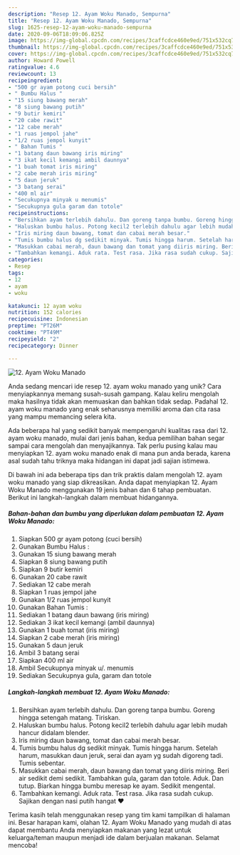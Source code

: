 ```yaml
---
description: "Resep 12. Ayam Woku Manado, Sempurna"
title: "Resep 12. Ayam Woku Manado, Sempurna"
slug: 1625-resep-12-ayam-woku-manado-sempurna
date: 2020-09-06T18:09:06.825Z
image: https://img-global.cpcdn.com/recipes/3caffcdce460e9ed/751x532cq70/12-ayam-woku-manado-foto-resep-utama.jpg
thumbnail: https://img-global.cpcdn.com/recipes/3caffcdce460e9ed/751x532cq70/12-ayam-woku-manado-foto-resep-utama.jpg
cover: https://img-global.cpcdn.com/recipes/3caffcdce460e9ed/751x532cq70/12-ayam-woku-manado-foto-resep-utama.jpg
author: Howard Powell
ratingvalue: 4.6
reviewcount: 13
recipeingredient:
- "500 gr ayam potong cuci bersih"
- " Bumbu Halus "
- "15 siung bawang merah"
- "8 siung bawang putih"
- "9 butir kemiri"
- "20 cabe rawit"
- "12 cabe merah"
- "1 ruas jempol jahe"
- "1/2 ruas jempol kunyit"
- " Bahan Tumis "
- "1 batang daun bawang iris miring"
- "3 ikat kecil kemangi ambil daunnya"
- "1 buah tomat iris miring"
- "2 cabe merah iris miring"
- "5 daun jeruk"
- "3 batang serai"
- "400 ml air"
- "Secukupnya minyak u menumis"
- "Secukupnya gula garam dan totole"
recipeinstructions:
- "Bersihkan ayam terlebih dahulu. Dan goreng tanpa bumbu. Goreng hingga setengah matang. Tiriskan."
- "Haluskan bumbu halus. Potong kecil2 terlebih dahulu agar lebih mudah hancur didalam blender."
- "Iris miring daun bawang, tomat dan cabai merah besar."
- "Tumis bumbu halus dg sedikit minyak. Tumis hingga harum. Setelah harum, masukkan daun jeruk, serai dan ayam yg sudah digoreng tadi. Tumis sebentar."
- "Masukkan cabai merah, daun bawang dan tomat yang diiris miring. Beri air sedikit demi sedikit. Tambahkan gula, garam dan totole. Aduk. Dan tutup. Biarkan hingga bumbu meresap ke ayam. Sedikit mengental."
- "Tambahkan kemangi. Aduk rata. Test rasa. Jika rasa sudah cukup. Sajikan dengan nasi putih hangat ♥️"
categories:
- Resep
tags:
- 12
- ayam
- woku

katakunci: 12 ayam woku 
nutrition: 152 calories
recipecuisine: Indonesian
preptime: "PT26M"
cooktime: "PT49M"
recipeyield: "2"
recipecategory: Dinner

---
```



![12. Ayam Woku Manado](https://img-global.cpcdn.com/recipes/3caffcdce460e9ed/751x532cq70/12-ayam-woku-manado-foto-resep-utama.jpg)

Anda sedang mencari ide resep 12. ayam woku manado yang unik? Cara menyiapkannya memang susah-susah gampang. Kalau keliru mengolah maka hasilnya tidak akan memuaskan dan bahkan tidak sedap. Padahal 12. ayam woku manado yang enak seharusnya memiliki aroma dan cita rasa yang mampu memancing selera kita.



Ada beberapa hal yang sedikit banyak mempengaruhi kualitas rasa dari 12. ayam woku manado, mulai dari jenis bahan, kedua pemilihan bahan segar sampai cara mengolah dan menyajikannya. Tak perlu pusing kalau mau menyiapkan 12. ayam woku manado enak di mana pun anda berada, karena asal sudah tahu triknya maka hidangan ini dapat jadi sajian istimewa.


Di bawah ini ada beberapa tips dan trik praktis dalam mengolah 12. ayam woku manado yang siap dikreasikan. Anda dapat menyiapkan 12. Ayam Woku Manado menggunakan 19 jenis bahan dan 6 tahap pembuatan. Berikut ini langkah-langkah dalam membuat hidangannya.

<!--inarticleads1-->

##### Bahan-bahan dan bumbu yang diperlukan dalam pembuatan 12. Ayam Woku Manado:

1. Siapkan 500 gr ayam potong (cuci bersih)
1. Gunakan  Bumbu Halus :
1. Gunakan 15 siung bawang merah
1. Siapkan 8 siung bawang putih
1. Siapkan 9 butir kemiri
1. Gunakan 20 cabe rawit
1. Sediakan 12 cabe merah
1. Siapkan 1 ruas jempol jahe
1. Gunakan 1/2 ruas jempol kunyit
1. Gunakan  Bahan Tumis :
1. Sediakan 1 batang daun bawang (iris miring)
1. Sediakan 3 ikat kecil kemangi (ambil daunnya)
1. Gunakan 1 buah tomat (iris miring)
1. Siapkan 2 cabe merah (iris miring)
1. Gunakan 5 daun jeruk
1. Ambil 3 batang serai
1. Siapkan 400 ml air
1. Ambil Secukupnya minyak u/. menumis
1. Sediakan Secukupnya gula, garam dan totole




<!--inarticleads2-->

##### Langkah-langkah membuat 12. Ayam Woku Manado:

1. Bersihkan ayam terlebih dahulu. Dan goreng tanpa bumbu. Goreng hingga setengah matang. Tiriskan.
1. Haluskan bumbu halus. Potong kecil2 terlebih dahulu agar lebih mudah hancur didalam blender.
1. Iris miring daun bawang, tomat dan cabai merah besar.
1. Tumis bumbu halus dg sedikit minyak. Tumis hingga harum. Setelah harum, masukkan daun jeruk, serai dan ayam yg sudah digoreng tadi. Tumis sebentar.
1. Masukkan cabai merah, daun bawang dan tomat yang diiris miring. Beri air sedikit demi sedikit. Tambahkan gula, garam dan totole. Aduk. Dan tutup. Biarkan hingga bumbu meresap ke ayam. Sedikit mengental.
1. Tambahkan kemangi. Aduk rata. Test rasa. Jika rasa sudah cukup. Sajikan dengan nasi putih hangat ♥️




Terima kasih telah menggunakan resep yang tim kami tampilkan di halaman ini. Besar harapan kami, olahan 12. Ayam Woku Manado yang mudah di atas dapat membantu Anda menyiapkan makanan yang lezat untuk keluarga/teman maupun menjadi ide dalam berjualan makanan. Selamat mencoba!
